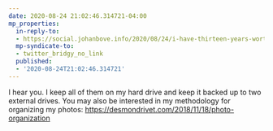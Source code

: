 ```yaml
---
date: 2020-08-24 21:02:46.314721-04:00
mp_properties:
  in-reply-to:
  - https://social.johanbove.info/2020/08/24/i-have-thirteen-years-worth-of-personal
  mp-syndicate-to:
  - twitter_bridgy_no_link
  published:
  - '2020-08-24T21:02:46.314721'
---
```


I hear you. I keep all of them on my hard drive and keep it backed up to two external drives.    You may also be interested in my methodology for organizing my photos: https://desmondrivet.com/2018/11/18/photo-organization